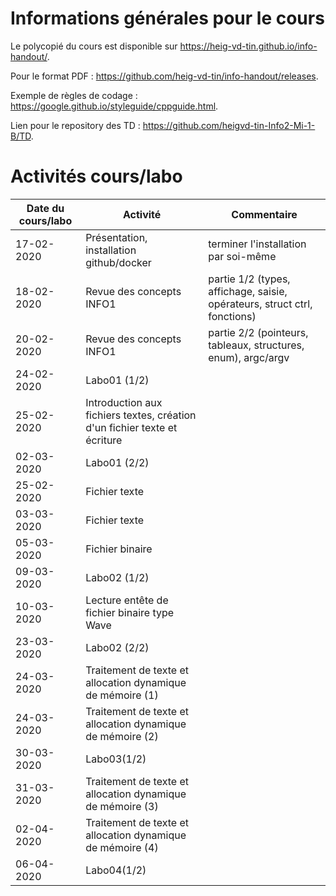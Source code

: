 # Informations générales pour le cours

Le polycopié du cours est disponible sur https://heig-vd-tin.github.io/info-handout/.

Pour le format PDF :  https://github.com/heig-vd-tin/info-handout/releases.

Exemple de règles de codage : https://google.github.io/styleguide/cppguide.html.

Lien pour le repository des TD : https://github.com/heigvd-tin-Info2-Mi-1-B/TD.

# Activités cours/labo
| Date du cours/labo | Activité | Commentaire |
|---|---|---|
|17-02-2020 | Présentation, installation github/docker | terminer l'installation par soi-même |
|18-02-2020 | Revue des concepts INFO1 | partie 1/2 (types, affichage, saisie, opérateurs, struct ctrl, fonctions)|
|20-02-2020 | Revue des concepts INFO1 | partie 2/2 (pointeurs, tableaux, structures, enum), argc/argv |
|24-02-2020 | Labo01 (1/2) |  |
|25-02-2020 | Introduction aux fichiers textes, création d'un fichier texte et écriture |  |
|02-03-2020 | Labo01 (2/2) |  |
|25-02-2020 | Fichier texte |  |
|03-03-2020 | Fichier texte |  |
|05-03-2020 | Fichier binaire |  |
|09-03-2020 | Labo02 (1/2) |  |
|10-03-2020 | Lecture entête de fichier binaire type Wave|  |
|23-03-2020 | Labo02 (2/2) |  |
|24-03-2020 | Traitement de texte et allocation dynamique de mémoire (1)|
|24-03-2020 | Traitement de texte et allocation dynamique de mémoire (2)|
|30-03-2020 | Labo03(1/2) |  |
|31-03-2020 | Traitement de texte et allocation dynamique de mémoire (3)|
|02-04-2020 | Traitement de texte et allocation dynamique de mémoire (4)|
|06-04-2020 | Labo04(1/2) |  |

